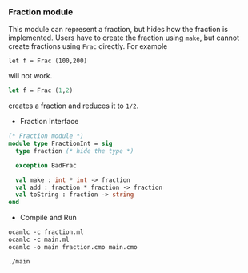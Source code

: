 ### Fraction module
This module can represent a fraction, but hides how the fraction is implemented. Users have to create the fraction using `make`, but cannot create fractions using `Frac` directly. For example
```
let f = Frac (100,200)
```
will not work. 
```ocaml
let f = Frac (1,2)
```
creates a fraction and reduces it to `1/2`. 

* Fraction Interface
```ocaml
(* Fraction module *)
module type FractionInt = sig
  type fraction (* hide the type *)

  exception BadFrac

  val make : int * int -> fraction
  val add : fraction * fraction -> fraction
  val toString : fraction -> string
end
```

* Compile and Run
```ocaml
ocamlc -c fraction.ml
ocamlc -c main.ml
ocamlc -o main fraction.cmo main.cmo

./main
```